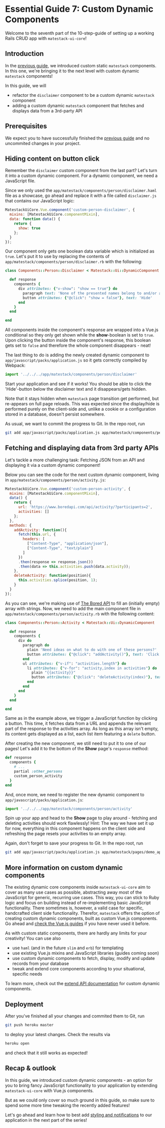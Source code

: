 # Essential Guide 7: Custom Dynamic Components
Welcome to the seventh part of the 10-step-guide of setting up a working Rails CRUD app with `matestack-ui-core`!

## Introduction
In the [previous guide](guides/essential/06_static_components.md), we introduced custom static `matestack` components. In this one, we're bringing it to the next level with custom dynamic `matestack` components!

In this guide, we will
- refactor the `disclaimer` component to be a custom dynamic `matestack` component
- adding a custom dynamic `matestack` component that fetches and displays data from a 3rd-party API

## Prerequisites
We expect you to have successfully finished the [previous guide](guides/essential/06_static_components.md) and no uncommited changes in your project.

## Hiding content on button click
Remember the `disclaimer` custom component from the last part? Let's turn it into a custom dynamic component. For a dynamic component, we need a JavaScript file.

Since we only used the `app/matestack/components/person/disclaimer.haml` file as a showcase, go ahead and replace it with a file called `disclaimer.js` that contains our JavaScript logic:

```javascript
MatestackUiCore.Vue.component('custom-person-disclaimer', {
  mixins: [MatestackUiCore.componentMixin],
  data: function data() {
    return {
      show: true
    };
  }
});
```

Our component only gets one boolean data variable which is initialized as `true`. Let's put it to use by replacing the contents of `app/matestack/components/person/disclaimer.rb` with the following:

```ruby
class Components::Person::Disclaimer < Matestack::Ui::DynamicComponent

  def response
    components {
      div attributes: {"v-show": "show == true"} do
        paragraph text: 'None of the presented names belong to and/or are meant to refer to existing human beings. They were created using a "Random Name Generator".'
        button attributes: {"@click": "show = false"}, text: 'Hide'
      end
    }
  end

end
```

All components inside the component's response are wrapped into a Vue.js conditional so they only get shown while the **show**-boolean is set to `true`. Upon clicking the button inside the component's response, this boolean gets set to `false` and therefore the whole component disappears - neat!

The last thing to do is adding the newly created dynamic component to `app/javascript/packs/application.js` so it gets correctly compiled by Webpack:

```javascript
import '../../../app/matestack/components/person/disclaimer'
```

Start your application and see if it works! You should be able to click the 'Hide'-button below the disclaimer text and it disappears/gets hidden.

Note that it stays hidden when `matestack` page transition get performed, but re-appears on full page reloads. This was expected since the display/hide is performed purely on the client-side and, unlike a cookie or a configuration stored in a database, doesn't persist somewhere.

As usual, we want to commit the progress to Git. In the repo root, run

```sh
git add app/javascript/packs/application.js app/matestack/components/person/ && git commit -m "Refactor disclaimer from static to dynamic custom component"
```

## Fetching and displaying data from 3rd party APIs
Let's tackle a more challenging task: Fetching JSON from an API and displaying it via a custom dynamic component!

Below you can see the code for the next custom dynamic component, living in `app/matestack/components/person/activity.js`:

```javascript
MatestackUiCore.Vue.component('custom-person-activity', {
  mixins: [MatestackUiCore.componentMixin],
  data() {
    return {
      url: 'https://www.boredapi.com/api/activity/?participants=2',
      activities: []
    };
  },
  methods: {
    addActivity: function(){
      fetch(this.url, {
        headers: [
          ["Content-Type", "application/json"],
          ["Content-Type", "text/plain"]
        ]
      })
      .then(response => response.json())
      .then(data => this.activities.push(data.activity));
    },
    deleteActivity: function(position){
      this.activities.splice(position, 1);
    }
  }
});
```

As you can see, we're making use of [The Bored API](boredapi.com/) to fill an (initially empty) array with strings. Now, we need to add the main component file in `app/matestack/components/person/activity.rb` with the following content:

```ruby
class Components::Person::Activity < Matestack::Ui::DynamicComponent

  def response
    components {
      div do
        paragraph do
          plain 'Need ideas on what to do with one of these persons?'
          button attributes: {"@click": "addActivity()"}, text: 'Click here'
        end
        ul attributes: {"v-if": "activities.length"} do
          li attributes: {"v-for": "activity,index in activities"} do
            plain "{{activity}}"
            button attributes: {"@click": "deleteActivity(index)"}, text: 'Remove'
          end
        end
      end
    }
  end

end
```

Same as in the example above, we trigger a JavaScript function by clicking a button. This time, it fetches data from a URL and appends the relevant part of the response to the activities array. As long as this array isn't empty, its content gets displayed as a list, each list item featuring a `delete` button.

After creating the new component, we still need to put it to one of our pages! Let's add it to the bottom of the **Show** page's `response` method:

```ruby
def response
  components {
    # ...
    partial :other_persons
    custom_person_activity
  }
end
```

And, once more, we need to register the new dynamic component to `app/javascript/packs/application.js`:

```javascript
import '../../../app/matestack/components/person/activity'
```

Spin up your app and head to the **Show** page to play around - fetching and deleting activities should work flawlessly! Hint: The way we have set it up for now, everything in this component happens on the client side and refreshing the page resets your activities to an empty array.

Again, don't forget to save your progress to Git. In the repo root, run

```sh
git add app/javascript/packs/application.js app/matestack/pages/demo_app/persons/show.rb app/matestack/components/person/ && git commit -m "Add activity dynamic component to display activities from The Bored API"
```

## More information on custom dynamic components
The existing dynamic core components inside `matestack-ui-core` aim to cover as many use cases as possible, abstracting away most of the JavaScript for generic, recurring use cases. This way, you can stick to Ruby logic and focus on building instead of re-implementing basic JavaScript functionality. There sometimes is, however, a valid case for specific, handcrafted client side functionality. Therefor, `matestack` offers the option of creating custom dynamic components, built as custom Vue.js components. Go ahead and [check the Vue.js guides](https://vuejs.org/v2/guide/) if you have never used it before.

As with custom static components, there are hardly any limits for your creativity! You can use also
- use `haml` (and in the future `slim` and `erb`) for templating
- use existing Vue.js mixins and JavaScript libraries (guides coming soon)
- use custom dynamic components to fetch, display, modify and update records from your database
- tweak and extend core components according to your situational, specific needs

To learn more, check out the [extend API documentation](docs/extend/custom_dynamic_components.md) for custom dynamic components.

## Deployment
After you've finished all your changes and commited them to Git, run

```sh
git push heroku master
```

to deploy your latest changes. Check the results via

```sh
heroku open
```

and check that it still works as expected!

## Recap & outlook
In this guide, we introduced custom dynamic components - an option for you to bring fancy JavaScript functionality to your application by extending `matestack-ui-core` with Vue.js components.

But as we could only cover so much ground in this guide, so make sure to spend some more time tweaking the recently added features!

Let's go ahead and learn how to best add [styling and notifications](/guides/essential/08_styling_notifications.md) to our application in the next part of the series!
